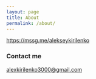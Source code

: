```yaml
---
layout: page
title: About
permalink: /about/
---
```


https://mssg.me/alekseykirilenko
### Contact me

[alexkirilenko3000@gmail.com](mailto:alexkirilenko3000@gmail.com)



